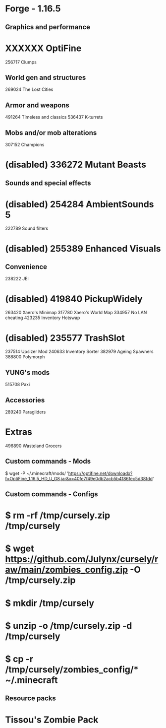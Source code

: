 ##
# Forge - 1.16.5
##

## Graphics and performance

# XXXXXX OptiFine
256717 Clumps

## World gen and structures

269024 The Lost Cities

## Armor and weapons

491264 Timeless and classics
536437 K-turrets

## Mobs and/or mob alterations

307152 Champions
# (disabled) 336272 Mutant Beasts

## Sounds and special effects

# (disabled) 254284 AmbientSounds 5
222789 Sound filters
# (disabled) 255389 Enhanced Visuals

## Convenience

238222 JEI
# (disabled) 419840 PickupWidely
263420 Xaero's Minimap
317780 Xaero's World Map
334957 No LAN cheating
423235 Inventory Hotswap
# (disabled) 235577 TrashSlot
237514 Upsizer Mod
240633 Inventory Sorter
382979 Ageing Spawners
388800 Polymorph

## YUNG's mods

515708 Paxi

## Accessories

289240 Paragliders

# Extras

496890 Wasteland Grocers

## Custom commands - Mods

$ wget -P ~/.minecraft/mods/ 'https://optifine.net/downloadx?f=OptiFine_1.16.5_HD_U_G8.jar&x=40fe7f49e0db2acb5b4186fec5d38fdd'

## Custom commands - Configs

# $ rm -rf /tmp/cursely.zip /tmp/cursely
# $ wget https://github.com/Julynx/cursely/raw/main/zombies_config.zip -O /tmp/cursely.zip
# $ mkdir /tmp/cursely
# $ unzip -o /tmp/cursely.zip -d /tmp/cursely
# $ cp -r /tmp/cursely/zombies_config/* ~/.minecraft

## Resource packs

# Tissou's Zombie Pack
